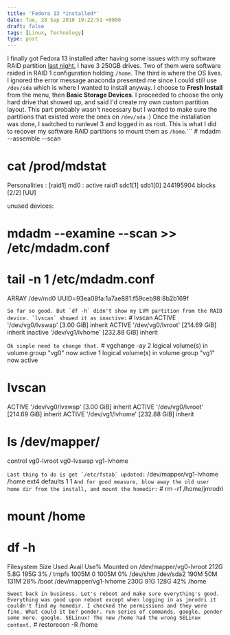 ```yaml
---
title: 'Fedora 13 *installed*'
date: Tue, 28 Sep 2010 19:22:51 +0000
draft: false
tags: [Linux, Technology]
type: post
---
```


I finally got Fedora 13 installed after having some issues with my software RAID partition [last night.](http://zeusville.wordpress.com/2010/09/27/fedora-13-install-a-no-go/) I have 3 250GB drives. Two of them were software raided in RAID 1 configuration holding `/home`. The third is where the OS lives. I ignored the error message anaconda presented me since I could still use `/dev/sda` which is where I wanted to install anyway. I choose to **Fresh Install** from the menu, then **Basic Storage Devices**. I proceeded to choose the only hard drive that showed up, and said I'd create my own custom partition layout. This part probably wasn't necessary but I wanted to make sure the partitions that existed were the ones on `/dev/sda` :) Once the installation was done, I switched to runlevel 3 and logged in as root. This is what I did to recover my software RAID partitions to mount them as `/home`.```
\# mdadm --assemble --scan
# cat /prod/mdstat
Personalities : \[raid1\] 
md0 : active raid1 sdc1\[1\] sdb1\[0\]
      244195904 blocks \[2/2\] \[UU\]
      
unused devices: 
# mdadm --examine --scan >> /etc/mdadm.conf
# tail -n 1 /etc/mdadm.conf
ARRAY /dev/md0 UUID=93ea08fa:1a7ae881:f59ceb98:8b2b169f

```So far so good. But `df -h` didn't show my LVM partition from the RAID device. `lvscan` showed it as inactive:```
\# lvscan
  ACTIVE            '/dev/vg0/lvswap' \[3.00 GiB\] inherit
  ACTIVE            '/dev/vg0/lvroot' \[214.69 GiB\] inherit
  inactive          '/dev/vg1/lvhome' \[232.88 GiB\] inherit

```Ok simple need to change that.```
\# vgchange -ay
  2 logical volume(s) in volume group "vg0" now active
  1 logical volume(s) in volume group "vg1" now active
# lvscan
  ACTIVE            '/dev/vg0/lvswap' \[3.00 GiB\] inherit
  ACTIVE            '/dev/vg0/lvroot' \[214.69 GiB\] inherit
  ACTIVE            '/dev/vg1/lvhome' \[232.88 GiB\] inherit
# ls /dev/mapper/
control  vg0-lvroot  vg0-lvswap  vg1-lvhome

```Last thing to do is get `/etc/fstab` updated:```
/dev/mapper/vg1-lvhome  /home                   ext4    defaults        1 1
```And for good measure, blow away the old user home dir from the install, and mount the homedir:```
\# rm -rf /home/jmrodri
# mount /home
# df -h
Filesystem            Size  Used Avail Use% Mounted on
/dev/mapper/vg0-lvroot
                      212G  5.8G  195G   3% /
tmpfs                1005M     0 1005M   0% /dev/shm
/dev/sda2             190M   50M  131M  28% /boot
/dev/mapper/vg1-lvhome
                      230G   91G  128G  42% /home

```Sweet back in business. Let's reboot and make sure everything's good. Everything was good upon reboot except when logging in as jmrodri it couldn't find my homedir. I checked the permissions and they were fine. What could it be? ponder. run series of commands. google. ponder some more. google. SELinux! The new /home had the wrong SELinux context.```
\# restorecon -R /home
```There now we're good.